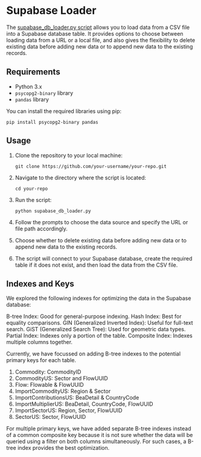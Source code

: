 # Supabase Loader

The [supabase\_db\_loader.py script](https://github.com/ModelEarth/OpenFootprint/tree/main/prep/sql) allows you to load data from a CSV file into a Supabase database table. It provides options to choose between loading data from a URL or a local file, and also gives the flexibility to delete existing data before adding new data or to append new data to the existing records.

## Requirements

- Python 3.x
- `psycopg2-binary` library
- `pandas` library

You can install the required libraries using pip:

```
pip install psycopg2-binary pandas
```

## Usage

1. Clone the repository to your local machine:

   ```
   git clone https://github.com/your-username/your-repo.git
   ```

2. Navigate to the directory where the script is located:

   ```
   cd your-repo
   ```

3. Run the script:

   ```
   python supabase_db_loader.py
   ```

4. Follow the prompts to choose the data source and specify the URL or file path accordingly.

5. Choose whether to delete existing data before adding new data or to append new data to the existing records.

6. The script will connect to your Supabase database, create the required table if it does not exist, and then load the data from the CSV file.



## Indexes and Keys

We explored the following indexes for optimizing the data in the Supabase database:

B-tree Index: Good for general-purpose indexing.
Hash Index: Best for equality comparisons.
GIN (Generalized Inverted Index): Useful for full-text search.
GiST (Generalized Search Tree): Used for geometric data types.
Partial Index: Indexes only a portion of the table.
Composite Index: Indexes multiple columns together.

Currently, we have focussed on adding B-tree indexes to the potential primary keys for each table.

1. Commodity: CommodityID
2. CommodityUS: Sector and FlowUUID
3. Flow: Flowable & FlowUUID
4. ImportCommodityUS: Region & Sector
5. ImportContributionsUS: BeaDetail & CountryCode
6. ImportMultiplierUS: BeaDetail, CountryCode, FlowUUID
7. ImportSectorUS: Region, Sector, FlowUUID
8. SectorUS: Sector, FlowUUID

For multiple primary keys, we have added separate B-tree indexes instead of a common composite key because it is not sure whether the data will be queried using a filter on both columns simultaneously. For such cases, a B-tree index provides the best optimization.